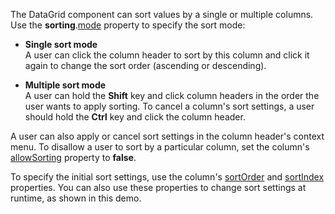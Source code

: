 The DataGrid component can sort values by a single or multiple columns. Use the **sorting**.[mode](/Documentation/ApiReference/UI_Components/dxDataGrid/Configuration/sorting/#mode) property to specify the sort mode:

- **Single sort mode**       
A user can click the column header to sort by this column and click it again to change the sort order (ascending or descending).

- **Multiple sort mode**         
A user can hold the **Shift** key and click column headers in the order the user wants to apply sorting. To cancel a column's sort settings, a user should hold the **Ctrl** key and click the column header.

A user can also apply or cancel sort settings in the column header's context menu. To disallow a user to sort by a particular column, set the column's [allowSorting](/Documentation/ApiReference/UI_Components/dxDataGrid/Configuration/columns/#allowSorting) property to **false**.

To specify the initial sort settings, use the column's [sortOrder](/Documentation/ApiReference/UI_Components/dxDataGrid/Configuration/columns/#sortOrder) and [sortIndex](/Documentation/ApiReference/UI_Components/dxDataGrid/Configuration/columns/#sortIndex) properties. You can also use these properties to change sort settings at runtime, as shown in this demo.